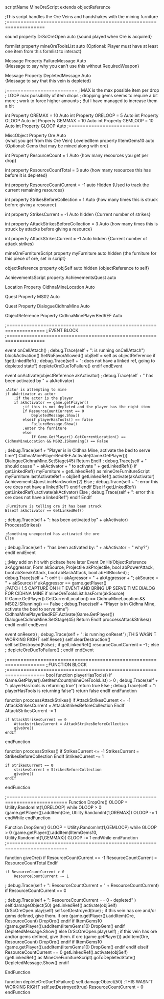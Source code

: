 scriptName MineOreScript extends objectReference

;This script handles the Ore Veins and handshakes with the mining furniture
;===================================================================


sound property DrScOreOpen auto
{sound played when Ore is acquired}

formlist property mineOreToolsList auto
{Optional: Player must have at least one item from this formlist to interact}

Message Property FailureMessage Auto  
{Message to say why you can't use this without RequiredWeapon}

Message Property DepletedMessage Auto  
{Message to say that this vein is depleted}

;=========================
; MAX is the max possible item per drop
; LOOP max possibility of item drops
; dropping gems seems to require a bit more
; work to force higher amounts
; But I have managed to increase them a bit

int Property OREMAX = 10 Auto
int Property ORELOOP = 5 Auto
int Property OLOOP Auto
int Property GEMMAX = 10 Auto
int Property GEMLOOP = 10 Auto
int Property GLOOP Auto
;=========================

MiscObject Property Ore Auto  
{what you get from this Ore Vein}
LeveledItem property lItemGems10 auto
{Optional: Gems that may be mined along with ore}
 
int Property ResourceCount = 1 Auto
{how many resources you get per drop}

int property ResourceCountTotal = 3 auto
{how many resources this has before it is depleted}

int property ResourceCountCurrent = -1 auto Hidden
{Used to track the current remaining resources}

int property StrikesBeforeCollection = 1 Auto
{how many times this is struck before giving a resource}

int property StrikesCurrent = -1 Auto hidden
{Current number of strikes}

int property AttackStrikesBeforeCollection = 3 Auto
{how many times this is struck by attacks before giving a resource}

int property AttackStrikesCurrent = -1 Auto hidden
{Current number of attack strikes}

mineOreFurnitureScript property myFurniture auto hidden
{the furniture for this piece of ore, set in script}

objectReference property objSelf auto hidden
{objectReference to self}

AchievementsScript property AchievementsQuest auto

Location Property CidhnaMineLocation Auto

Quest Property MS02 Auto

Quest Property DialogueCidhnaMine Auto

ObjectReference Property CidhnaMinePlayerBedREF Auto

;===================================================================
;;EVENT BLOCK
;===================================================================

event onCellAttach()
; 	debug.Trace(self + ": is running onCellAttach")
	blockActivation()
	SetNoFavorAllowed()
	objSelf = self as objectReference
	if !getLinkedRef()
; 		debug.Trace(self + ": does not have a linked ref, going to depleted state")
		depleteOreDueToFailure()
	endif
endEvent

event onActivate(objectReference akActivator)
; 	debug.Trace(self + " has been activated by " + akActivator)
	
	;Actor is attempting to mine
	if akActivator as actor
		;if the actor is the player
		if akActivator == game.getPlayer()
			;if this is not depleted and the player has the right item
			If ResourceCountCurrent == 0
				DepletedMessage.Show()
			elseif playerHasTools() == false
				FailureMessage.Show()
			;enter the furniture
			else
				If Game.GetPlayer().GetCurrentLocation() == CidhnaMineLocation && MS02.ISRunning() == False
; 					debug.Trace(self + "Player is in Cidhna Mine, activate the bed to serve time")
					CidhnaMinePlayerBedREF.Activate(Game.GetPlayer())
					DialogueCidhnaMine.SetStage(45)
					Return
				EndIf
; 				debug.Trace(self + " should cause " + akActivator + " to activate " + getLinkedRef())
				if getLinkedRef()
					myFurniture = getLinkedRef() as mineOreFurnitureScript
					myFurniture.lastActivateRef = objSelf
					getLinkedRef().activate(akActivator)
					AchievementsQuest.incHardworker(2)
				Else
; 					debug.Trace(self + ": error this ore does not have a linkedRef")
				endif
			endif
		Else
			if getLinkedRef()
				getLinkedRef().activate(akActivator)
			Else
; 				debug.Trace(self + ": error this ore does not have a linkedRef")
			endif
		EndIf
		
	;Furniture is telling ore it has been struck	
	ElseIf akActivator == GetLinkedRef()
; 		debug.Trace(self + ": has been activated by" + akActivator)
		ProccessStrikes()
		
	;Something unexpected has activated the ore
	Else
; 		debug.Trace(self + "has been activated by: " + akActivator + " why?")
	endif
endEvent

;;;May add on hit with pickaxe here later
Event OnHit(ObjectReference akAggressor, Form akSource, Projectile akProjectile, bool abPowerAttack, bool abSneakAttack, bool abBashAttack, bool abHitBlocked)
; 	debug.Trace(self + ": onHit - akAgressor = " + akAggressor + "; akSource = " + akSource)
	if akAggressor == game.getPlayer()	
		;PATCH 1.5 CAPTURE ON HIT EVENT AND BRING UP SERVE TIME DIALOG FOR CIDHNA MINE
		if mineOreToolsList.hasForm(akSource)			
			If Game.GetPlayer().GetCurrentLocation() == CidhnaMineLocation && MS02.ISRunning() == False
; 				debug.Trace(self + "Player is in Cidhna Mine, activate the bed to serve time")
				CidhnaMinePlayerBedREF.Activate(Game.GetPlayer())
				DialogueCidhnaMine.SetStage(45)
			Return
			EndIf
			proccessAttackStrikes()
		endif
	endif
endEvent

event onReset()
 ;	debug.Trace(self + ": is running onReset")
	;THIS WASN'T WORKING RIGHT
	self.Reset()
	self.clearDestruction()
	self.setDestroyed(False)
	; if getLinkedRef()
		resourceCountCurrent = -1
	; else
		; depleteOreDueToFailure()
	; endif
endEvent

;===================================================================
;;FUNCTION BLOCK
;===================================================================
bool function playerHasTools()
	if Game.GetPlayer().GetItemCount(mineOreToolsList) > 0
; 		debug.Trace(self + ": playerHasTools is returning true")
		return true
	Else
; 		debug.Trace(self + ": playerHasTools is returning false")
		return false
	endIf
endFunction

function proccessAttackStrikes()
	if AttackStrikesCurrent <= -1
		AttackStrikesCurrent = AttackStrikesBeforeCollection
	EndIf
	AttackStrikesCurrent -= 1
	
	if AttackStrikesCurrent == 0
		AttackstrikesCurrent = AttackStrikesBeforeCollection
		giveOre()
	endIf
endFunction

function proccessStrikes()
	if StrikesCurrent <= -1
		StrikesCurrent = StrikesBeforeCollection
	EndIf
	StrikesCurrent -= 1
	
	if StrikesCurrent == 0
		strikesCurrent = StrikesBeforeCollection
		giveOre()
	endIf
endFunction

;===========================================================================
Function DropOre()
OLOOP = Utility.RandomInt(1,ORELOOP)
	while OLOOP > 0
		(game.getPlayer()).addItem(Ore, Utility.RandomInt(1,OREMAX))
		OLOOP -= 1
	endWhile
endFunction

Function DropGem()
GLOOP = Utility.RandomInt(1,GEMLOOP)
	while GLOOP > 0
		(game.getPlayer()).addItem(lItemGems10, Utility.RandomInt(1,GEMMAX))
		GLOOP -= 1
	endWhile
endFunction
;===========================================================================

function giveOre()
	if ResourceCountCurrent == -1
		ResourceCountCurrent = ResourceCountTotal
	EndIf
	
	if ResourceCountCurrent > 0
		ResourceCountCurrent -= 1
; 		debug.Trace(self + ": ResourceCountCurrent = " + ResourceCountCurrent)
		if ResourceCountCurrent == 0
			
; 			debug.Trace(self + ": ResourceCountCurrent == 0 - depleted" )
			self.damageObject(50)
			getLinkedRef().activate(objSelf)
			DrScOreOpen.play(self)
			self.setDestroyed(true)
			; if this vein has ore and/or gems defined, give them.
			if ore
				(game.getPlayer()).addItem(Ore, ResourceCount)
				DropOre()
			endif
			if lItemGems10
				(game.getPlayer()).addItem(lItemGems10)
				DropGem()
			endif
			DepletedMessage.Show()
		else
			DrScOreOpen.play(self)
			; if this vein has ore and/or gems defined, give them.
			if ore
				(game.getPlayer()).addItem(Ore, ResourceCount)
				DropOre()
			endif
			if lItemGems10
				(game.getPlayer()).addItem(lItemGems10)
				DropGem()
			endif
		endif
	elseif ResourceCountCurrent == 0
		getLinkedRef().activate(objSelf)
		(getLinkedRef() as MineOreFurnitureScript).goToDepletedState()
		DepletedMessage.Show()
	endif

EndFunction

function depleteOreDueToFailure()
	self.damageObject(50)
	;THIS WASN'T WORKING RIGHT
	self.setDestroyed(true)
	ResourceCountCurrent = 0
endFunction

